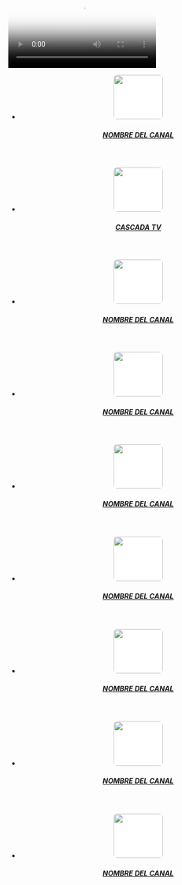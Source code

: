 

<!DOCTYPE html>
<html lang="es" >
<head>
<meta charset="UTF-8">
<title>PLANTILLA DJ PARA INVENTO</title>
<!-- Responsive viewport -->
<meta content='width=device-width, user-scalable=no, initial-scale=1.0, maximum-scale=1.0, minimum-scale=1.0' name='viewport'/>
<script type="text/javascript" src="https://code.jquery.com/jquery-1.7.js"></script>
<link rel="stylesheet" href="https://cdn.plyr.io/3.6.4/plyr.css"/>
<link href="https://fonts.googleapis.com/css2?family=Roboto&display=swap" rel="stylesheet">
<link href="https://pro.fontawesome.com/releases/v5.10.0/css/all.css" rel="stylesheet">
<div id='identif15'></div>
<script type="text/javascript">
document.getElementById('identif15').innerHTML = unescape('%3C%73%74%79%6C%65%20%74%79%70%65%3D%22%74%65%78%74%2F%63%73%73%22%3E%0A%2A%7B%75%73%65%72%2D%73%65%6C%65%63%74%3A%6E%6F%6E%65%3B%6D%61%72%67%69%6E%3A%30%3B%70%61%64%64%69%6E%67%3A%30%3B%62%6F%78%2D%73%69%7A%69%6E%67%3A%62%6F%72%64%65%72%2D%62%6F%78%3B%6F%75%74%6C%69%6E%65%3A%6E%6F%6E%65%3B%75%73%65%72%2D%73%65%6C%65%63%74%3A%6E%6F%6E%65%3B%7D%0A%62%6F%64%79%7B%62%61%63%6B%67%72%6F%75%6E%64%3A%23%31%35%31%35%31%35%3B%63%6F%6C%6F%72%3A%23%66%66%66%3B%66%6F%6E%74%2D%66%61%6D%69%6C%79%3A%27%52%6F%62%6F%74%6F%27%2C%20%73%61%6E%73%2D%73%65%72%69%66%3B%74%65%78%74%2D%64%65%63%6F%72%61%74%69%6F%6E%3A%6E%6F%6E%65%3B%63%75%72%73%6F%72%3A%70%6F%69%6E%74%65%72%3B%7D%0A%2E%63%6F%6E%74%61%69%6E%65%72%7B%77%69%64%74%68%3A%31%30%30%25%3B%6D%61%78%2D%77%69%64%74%68%3A%31%30%30%30%70%78%3B%7D%0A%23%70%6C%61%79%6C%69%73%74%2C%61%75%64%69%6F%7B%62%61%63%6B%67%72%6F%75%6E%64%3A%23%34%34%34%3B%77%69%64%74%68%3A%31%30%30%25%3B%70%61%64%64%69%6E%67%3A%30%3B%6D%61%72%67%69%6E%2D%74%6F%70%3A%31%30%70%78%3B%7D%0A%2E%61%63%74%69%76%65%20%61%7B%63%6F%6C%6F%72%3A%23%35%44%42%30%45%36%3B%74%65%78%74%2D%64%65%63%6F%72%61%74%69%6F%6E%3A%6E%6F%6E%65%3B%7D%0A%6C%69%20%61%7B%62%61%63%6B%67%72%6F%75%6E%64%3A%23%33%33%33%3B%63%6F%6C%6F%72%3A%23%65%65%65%65%64%64%3B%70%61%64%64%69%6E%67%3A%35%70%78%3B%64%69%73%70%6C%61%79%3A%62%6C%6F%63%6B%3B%74%65%78%74%2D%61%6C%69%67%6E%3A%6C%65%66%74%3B%74%65%78%74%2D%64%65%63%6F%72%61%74%69%6F%6E%3A%6E%6F%6E%65%3B%7D%0A%6C%69%20%61%3A%68%6F%76%65%72%7B%74%65%78%74%2D%64%65%63%6F%72%61%74%69%6F%6E%3A%6E%6F%6E%65%3B%7D%0A%2E%78%73%70%6C%75%73%7B%6D%61%72%67%69%6E%2D%6C%65%66%74%3A%31%31%30%70%78%3B%2F%2A%74%65%78%74%2D%61%6C%69%67%6E%3A%63%65%6E%74%65%72%3B%2A%2F%6D%61%72%67%69%6E%2D%74%6F%70%3A%2D%36%30%70%78%3B%7D%0A%3C%2F%73%74%79%6C%65%3E%0A%3C%73%63%72%69%70%74%20%74%79%70%65%3D%27%74%65%78%74%2F%6A%61%76%61%73%63%72%69%70%74%27%3E%2F%2F%3C%21%5B%43%44%41%54%41%5B%0A%24%28%77%69%6E%64%6F%77%29%2E%6C%6F%61%64%28%66%75%6E%63%74%69%6F%6E%28%29%7B%0A%76%61%72%20%76%69%64%65%6F%3B%0A%76%61%72%20%70%6C%61%79%6C%69%73%74%3B%0A%76%61%72%20%74%72%61%63%6B%73%3B%0A%76%61%72%20%63%75%72%72%65%6E%74%3B%0A%0A%69%6E%69%74%28%29%3B%0A%66%75%6E%63%74%69%6F%6E%20%69%6E%69%74%28%29%7B%0A%20%20%20%20%63%75%72%72%65%6E%74%20%3D%20%30%3B%0A%20%20%20%20%76%69%64%65%6F%20%3D%20%24%28%27%76%69%64%65%6F%27%29%3B%0A%20%20%20%20%70%6C%61%79%6C%69%73%74%20%3D%20%24%28%27%23%70%6C%61%79%6C%69%73%74%27%29%3B%0A%20%20%20%20%74%72%61%63%6B%73%20%3D%20%70%6C%61%79%6C%69%73%74%2E%66%69%6E%64%28%27%6C%69%20%61%27%29%3B%0A%20%20%20%20%6C%65%6E%20%3D%20%74%72%61%63%6B%73%2E%6C%65%6E%67%74%68%20%2D%20%31%3B%0A%20%20%20%20%76%69%64%65%6F%5B%30%5D%2E%76%6F%6C%75%6D%65%20%3D%20%2E%39%39%3B%0A%20%20%20%20%70%6C%61%79%6C%69%73%74%2E%66%69%6E%64%28%27%61%27%29%2E%63%6C%69%63%6B%28%66%75%6E%63%74%69%6F%6E%28%65%29%7B%0A%20%20%20%20%20%20%20%20%65%2E%70%72%65%76%65%6E%74%44%65%66%61%75%6C%74%28%29%3B%0A%20%20%20%20%20%20%20%20%6C%69%6E%6B%20%3D%20%24%28%74%68%69%73%29%3B%0A%20%20%20%20%20%20%20%20%63%75%72%72%65%6E%74%20%3D%20%6C%69%6E%6B%2E%70%61%72%65%6E%74%28%29%2E%69%6E%64%65%78%28%29%3B%0A%20%20%20%20%20%20%20%20%72%75%6E%28%6C%69%6E%6B%2C%20%76%69%64%65%6F%5B%30%5D%29%3B%0A%20%20%20%20%7D%29%3B%0A%20%20%20%20%61%75%64%69%6F%5B%30%5D%2E%61%64%64%45%76%65%6E%74%4C%69%73%74%65%6E%65%72%28%27%65%6E%64%65%64%27%2C%66%75%6E%63%74%69%6F%6E%28%65%29%7B%0A%20%20%20%20%20%20%20%20%63%75%72%72%65%6E%74%2B%2B%3B%0A%20%20%20%20%20%20%20%20%69%66%28%63%75%72%72%65%6E%74%20%3D%3D%20%6C%65%6E%29%7B%0A%20%20%20%20%20%20%20%20%20%20%20%20%63%75%72%72%65%6E%74%20%3D%20%30%3B%0A%20%20%20%20%20%20%20%20%20%20%20%20%6C%69%6E%6B%20%3D%20%70%6C%61%79%6C%69%73%74%2E%66%69%6E%64%28%27%61%27%29%5B%30%5D%3B%0A%20%20%20%20%20%20%20%20%7D%65%6C%73%65%7B%0A%20%20%20%20%20%20%20%20%20%20%20%20%6C%69%6E%6B%20%3D%20%70%6C%61%79%6C%69%73%74%2E%66%69%6E%64%28%27%61%27%29%5B%63%75%72%72%65%6E%74%5D%3B%20%20%20%20%0A%20%20%20%20%20%20%20%20%7D%0A%20%20%20%20%20%20%20%20%72%75%6E%28%24%28%6C%69%6E%6B%29%2C%76%69%64%65%6F%5B%30%5D%29%3B%0A%20%20%20%20%7D%29%3B%0A%7D%0A%66%75%6E%63%74%69%6F%6E%20%72%75%6E%28%6C%69%6E%6B%2C%20%70%6C%61%79%65%72%29%7B%0A%20%20%20%20%20%20%20%20%70%6C%61%79%65%72%2E%73%72%63%20%3D%20%6C%69%6E%6B%2E%61%74%74%72%28%27%68%72%65%66%27%29%3B%0A%20%20%20%20%20%20%20%20%70%61%72%20%3D%20%6C%69%6E%6B%2E%70%61%72%65%6E%74%28%29%3B%0A%20%20%20%20%20%20%20%20%70%61%72%2E%61%64%64%43%6C%61%73%73%28%27%61%63%74%69%76%65%27%29%2E%73%69%62%6C%69%6E%67%73%28%29%2E%72%65%6D%6F%76%65%43%6C%61%73%73%28%27%61%63%74%69%76%65%27%29%3B%0A%20%20%20%20%20%20%20%20%76%69%64%65%6F%5B%30%5D%2E%6C%6F%61%64%28%29%3B%0A%20%20%20%20%20%20%20%20%76%69%64%65%6F%5B%30%5D%2E%70%6C%61%79%28%29%3B%0A%7D%0A%7D%29%3B%2F%2F%5D%5D%3E%0A%3C%2F%73%63%72%69%70%74%3E%0A');
</script>
</head>
<body>
<div class="player">
<video class="js-player" controls="" poster="https://ss3.domint.net:3144/ctv_str/cascaratv/playlist.m3u8" preload="none">
<source src="" type="application/x-mpegURL" size="480"></source>
</video></div>
<center>
<ul id="playlist">
<li><a href="go:lol"><img src="URL IMAGEN CANAL" width="100px" height="90px" style="background:#fff;border-radius:7px;"><h5 class="xsplus">NOMBRE DEL CANAL</h5></a></li><br><br>
<li><a href="https://ss3.domint.net:3144/ctv_str/cascaratv/playlist.m3u8"><img src="https://i.imgur.com/DEUR7mB.png" width="100px" height="90px" style="background:#fff;border-radius:7px;"><h5 class="xsplus">CASCADA TV</h5></a></li><br><br>
<li><a href="URL CANAL M3U8"><img src="URL IMAGEN CANAL" width="100px" height="90px" style="background:#fff;border-radius:7px;"><h5 class="xsplus">NOMBRE DEL CANAL</h5></a></li><br><br>
<li><a href="URL CANAL M3U8"><img src="URL IMAGEN CANAL" width="100px" height="90px" style="background:#fff;border-radius:7px;"><h5 class="xsplus">NOMBRE DEL CANAL</h5></a></li><br><br>
<li><a href="URL CANAL M3U8"><img src="URL IMAGEN CANAL" width="100px" height="90px" style="background:#fff;border-radius:7px;"><h5 class="xsplus">NOMBRE DEL CANAL</h5></a></li><br><br>
<li><a href="URL CANAL M3U8"><img src="URL IMAGEN CANAL" width="100px" height="90px" style="background:#fff;border-radius:7px;"><h5 class="xsplus">NOMBRE DEL CANAL</h5></a></li><br><br>
<li><a href="URL CANAL M3U8"><img src="URL IMAGEN CANAL" width="100px" height="90px" style="background:#fff;border-radius:7px;"><h5 class="xsplus">NOMBRE DEL CANAL</h5></a></li><br><br>
<li><a href="URL CANAL M3U8"><img src="URL IMAGEN CANAL" width="100px" height="90px" style="background:#fff;border-radius:7px;"><h5 class="xsplus">NOMBRE DEL CANAL</h5></a></li><br><br>
<li><a href="URL CANAL M3U8"><img src="URL IMAGEN CANAL" width="100px" height="90px" style="background:#fff;border-radius:7px;"><h5 class="xsplus">NOMBRE DEL CANAL</h5></a></li><br><br>





</ul>

<script>
// tell the embed parent frame the height of the content
if (window.parent && window.parent.parent){
window.parent.parent.postMessage(["resultsFrame", {
height: document.body.getBoundingClientRect().height,
slug: "None"}], "*")}
</script>
<script src="https://cdn.plyr.io/3.6.4/plyr.js"></script>
<script>//<![CDATA[
const players = Array.from(document.querySelectorAll('.js-player')).map(player => new Plyr(player));
//]]></script>
</body>
</html>

